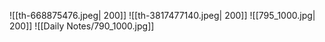 ![[th-668875476.jpeg| 200]]
![[th-3817477140.jpeg| 200]]
![[795_1000.jpg| 200]]
![[Daily Notes/790_1000.jpg]]